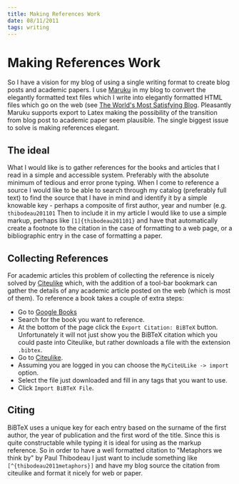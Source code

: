 ```yaml
--- 
title: Making References Work
date: 08/11/2011
tags: writing
---
```


Making References Work
=======================

So I have a vision for my blog of using a single writing format to create blog posts and academic papers.  I use [Maruku](http://maruku.rubyforge.org/index.html) in my blog to convert the elegantly formatted text files which I write into elegantly formatted HTML files which go on the web (see [The World's Most Satisfying Blog](http://blog.lightmind.co.uk/2011/11/satisfying-blog.html).  Pleasantly Maruku supports export to Latex making the possibility of the transition from blog post to academic paper seem plausible.  The single biggest issue to solve is making references elegant.


The ideal
----------

What I would like is to gather references for the books and articles that I read in a simple and accessible system.  Preferably with the absolute minimum of tedious and error prone typing.  When I come to reference a source I would like to be able to search through my catalog (preferably full text) to find the source that I have in mind and identify it by a simple knowable key - perhaps a composite of first author, year and number (e.g.  `thibodeau201101`  Then to include it in my article I would like to use a simple markup, perhaps like `[1]{thibodeau201101}` and have that automatically create a footnote to the citation in the case of formatting to a web page, or a bibliographic entry in the case of formatting a paper.


Collecting References
---------------------

For academic articles this problem of collecting the reference is nicely solved by [Citeulike](http://www.citeulike.org/) which, with the addition of a tool-bar bookmark can gather the details of any academic article posted on the web (which is most of them).  To reference a book takes a couple of extra steps:

* Go to [Google Books](http://books.google.com/)
* Search for the book you want to reference.
* At the bottom of the page click the `Export Citation: BiBTeX` button.  Unfortunately it will not just show you the BiBTeX citation which you could paste into Citeulike, but rather downloads a file with the extension `.bibtex`.
* Go to [Citeulike](http://www.citeulike.org/).
* Assuming you are logged in you can choose the `MyCiteULike -> import` option.
* Select the file just downloaded and fill in any tags that you want to use.
* Click `Import BiBTeX File`.

Citing
-------

BiBTeX uses a unique key for each entry based on the surname of the first author, the year of publication and the first word of the title.  Since this is quite constructable while typing it is ideal for using as the markup reference.  So in order to have a well formatted citation to "Metaphors we think by" by Paul Thibodeau I just want to include something like `[^{thibodeau2011metaphors}]` and have my blog source the citation from citeulike and format it nicely for web or paper.

